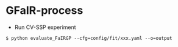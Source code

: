# GFaIR-process



- Run CV-SSP experiment
```
$ python evaluate_FaIRGP --cfg=config/fit/xxx.yaml --o=output
```
